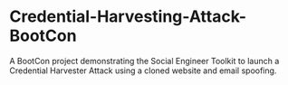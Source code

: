 # Credential-Harvesting-Attack-BootCon
A BootCon project demonstrating the Social Engineer Toolkit to launch a Credential Harvester Attack using a cloned website and email spoofing.
